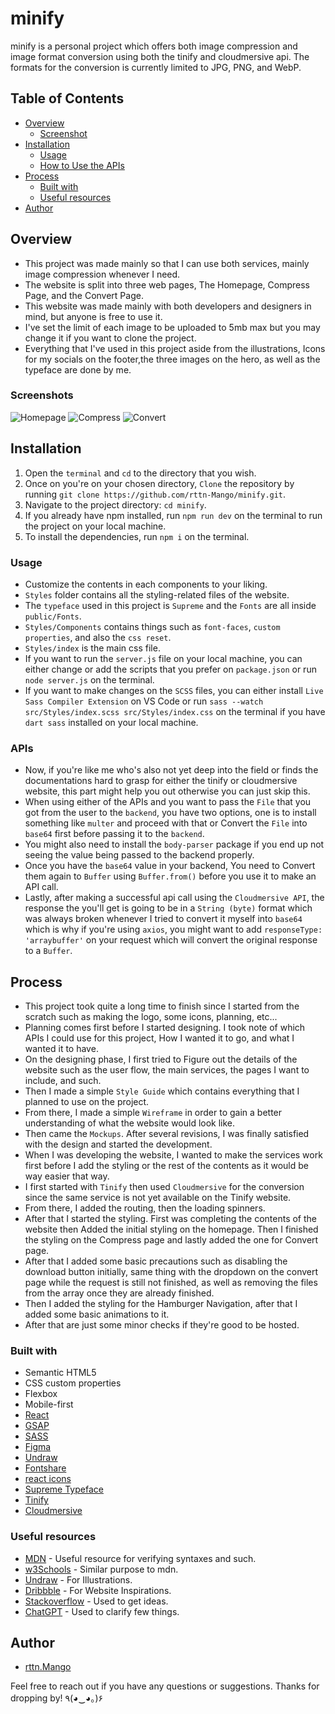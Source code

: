 # minify

minify is a personal project which offers both image compression and image format conversion using both the tinify and cloudmersive api. The formats for the conversion is currently limited to JPG, PNG, and WebP.

## Table of Contents
- [Overview](#overview)
  - [Screenshot](#screenshots)
- [Installation](#Installation)
  - [Usage](#Usage)
  - [How to Use the APIs](#APIs)
- [Process](#my-process)
  - [Built with](#built-with)
  - [Useful resources](#useful-resources)
- [Author](#author)

## Overview
 - This project was made mainly so that I can use both services, mainly image compression whenever I need.
 - The website is split into three web pages, The Homepage, Compress Page, and the Convert Page.
 - This website was made mainly with both developers and designers in mind, but anyone is free to use it.
 - I've set the limit of each image to be uploaded to 5mb max but you may change it if you want to clone the project.
 - Everything that I've used in this project aside from the illustrations, Icons for my socials on the footer,the three images on the hero, as well as the typeface are done by me.

### Screenshots

![Homepage](public/minify-homepage.webp)
![Compress](public/minify-compress.webp)
![Convert](public/minify-convert.webp)

## Installation
1. Open the `terminal` and `cd` to the directory that you wish.
2. Once on you're on your chosen directory, `Clone` the repository by running `git clone https://github.com/rttn-Mango/minify.git`.
3. Navigate to the project directory: `cd minify`.
4. If you already have npm installed, run `npm run dev` on the terminal to run the project on your local machine.
5. To install the dependencies, run `npm i` on the terminal.

### Usage
- Customize the contents in each components to your liking.
- `Styles` folder contains all the styling-related files of the website.
- The `typeface` used in this project is `Supreme` and the `Fonts` are all inside `public/Fonts`.
- `Styles/Components` contains things such as `font-faces`, `custom properties`, and also the `css reset`.
- `Styles/index` is the main css file.
- If you want to run the `server.js` file on your local machine, you can either change or add the scripts that you prefer on `package.json` or run `node server.js` on the terminal.
- If you want to make changes on the `SCSS` files, you can either install `Live Sass Compiler Extension` on VS Code or run `sass --watch src/Styles/index.scss src/Styles/index.css` on the terminal if you have `dart sass` installed on your local machine.

### APIs
- Now, if you're like me who's also not yet deep into the field or finds the documentations hard to grasp for either the tinify or cloudmersive website, this part might help you out otherwise you can just skip this.
- When using either of the APIs and you want to pass the `File` that you got from the user to the `backend`, you have two options, one is to install something like `multer` and proceed with that or Convert the `File` into `base64` first before passing it to the `backend`.
- You might also need to install the `body-parser` package if you end up not seeing the value being passed to the backend properly.
- Once you have the `base64` value in your backend, You need to Convert them again to `Buffer` using `Buffer.from()` before you use it to make an API call.
- Lastly, after making a successful api call using the `Cloudmersive API`, the response the you'll get is going to be in a `String (byte)` format which was always broken whenever I tried to convert it myself into `base64` which is why if you're using `axios`, you might want to add `responseType: 'arraybuffer'` on your request which will convert the original response to a `Buffer`.

## Process
- This project took quite a long time to finish since I started from the scratch such as making the logo, some icons, planning, etc...
- Planning comes first before I started designing. I took note of which APIs I could use for this project, How I wanted it to go, and what I wanted it to have.
- On the designing phase, I first tried to Figure out the details of the website such as the user flow, the main services, the pages I want to include, and such.
- Then I made a simple `Style Guide` which contains everything that I planned to use on the project.
- From there, I made a simple `Wireframe` in order to gain a better understanding of what the website would look like.
- Then came the `Mockups`. After several revisions, I was finally satisfied with the design and started the development.
- When I was developing the website, I wanted to make the services work first before I add the styling or the rest of the contents as it would be way easier that way.
- I first started with `Tinify` then used `Cloudmersive` for the conversion since the same service is not yet available on the Tinify website.
- From there, I added the routing, then the loading spinners.
- After that I started the styling. First was completing the contents of the website then Added the initial styling on the homepage. Then I finished the styling on the Compress page and lastly added the one for Convert page.
- After that I added some basic precautions such as disabling the download button initially, same thing with the dropdown on the convert page while the request is still not finished, as well as removing the files from the array once they are already finished.
- Then I added the styling for the Hamburger Navigation, after that I added some basic animations to it.
- After that are just some minor checks if they're good to be hosted.

### Built with
- Semantic HTML5
- CSS custom properties
- Flexbox
- Mobile-first
- [React](https://reactjs.org/)
- [GSAP](https://gsap.com/docs/v3/)
- [SASS](https://sass-lang.com/guide/)
- [Figma](https://www.figma.com/)
- [Undraw](https://undraw.co/search)
- [Fontshare](https://www.fontshare.com/)
- [react icons](https://react-icons.github.io/react-icons/#/)
- [Supreme Typeface](https://www.fontshare.com/fonts/supreme)
- [Tinify](https://tinypng.com/)
- [Cloudmersive](https://cloudmersive.com/)

### Useful resources
- [MDN](https://developer.mozilla.org/en-US/docs/Web/CSS) - Useful resource for verifying syntaxes and such.
- [w3Schools](https://www.w3schools.com/css/) - Similar purpose to mdn.
- [Undraw](https://undraw.co/search) - For Illustrations.
- [Dribbble](https://dribbble.com/) - For Website Inspirations.
- [Stackoverflow](https://stackoverflow.com/) - Used to get ideas.
- [ChatGPT](https://chat.openai.com/) - Used to clarify few things.

## Author
- [rttn.Mango](https://mng0.vercel.app)

Feel free to reach out if you have any questions or suggestions. Thanks for dropping by! ٩(◕‿◕｡)۶